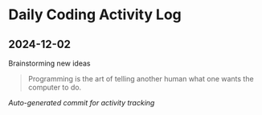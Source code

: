 # Daily Coding Activity Log

## 2024-12-02

Brainstorming new ideas

> Programming is the art of telling another human what one wants the computer to do.

*Auto-generated commit for activity tracking*
